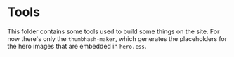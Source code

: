 # Tools
This folder contains some tools used to build some things on the site. For now there's only the `thumbhash-maker`, which generates the placeholders for the hero images that are embedded in `hero.css`.